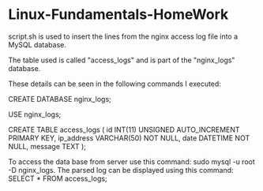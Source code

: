 # Linux-Fundamentals-HomeWork

script.sh is used to insert the lines from the nginx access log file into a MySQL database.

The table used is called "access_logs" and is part of the "nginx_logs" database.

These details can be seen in the following commands I executed:

CREATE DATABASE nginx_logs;

USE nginx_logs;

CREATE TABLE access_logs (
  id INT(11) UNSIGNED AUTO_INCREMENT PRIMARY KEY,
  ip_address VARCHAR(50) NOT NULL,
  date DATETIME NOT NULL,
  message TEXT
);

To access the data base from server use this command: sudo mysql -u root -D nginx_logs.
The parsed log can be displayed using this command: SELECT * FROM access_logs;